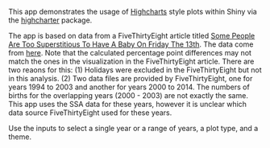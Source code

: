 This app demonstrates the usage of [Highcharts](http://www.highcharts.com/) style plots within Shiny via the [highcharter](http://jkunst.com/highcharter/) package.

The app is based on data from a FiveThirtyEight article titled [Some People Are Too Superstitious To Have A Baby On Friday The 13th](http://fivethirtyeight.com/features/some-people-are-too-superstitious-to-have-a-baby-on-friday-the-13th/). The data come from [here](https://github.com/fivethirtyeight/data/tree/master/births). Note that the calculated percentage point differences may not match the ones in the visualization in the FiveThirtyEight article. There are two reaons for this: (1) Holidays were excluded in the FiveThirtyEight but not in this analysis. (2) Two data files are provided by FiveThirtyEight, one for years 1994 to 2003 and another for years 2000 to 2014. The numbers of births for the overlapping years (2000 - 2003) are not exactly the same. This app uses the SSA data for these years, however it is unclear which data source FiveThirtyEight used for these years.

Use the inputs to select a single year or a range of years, a plot type, and a theme.